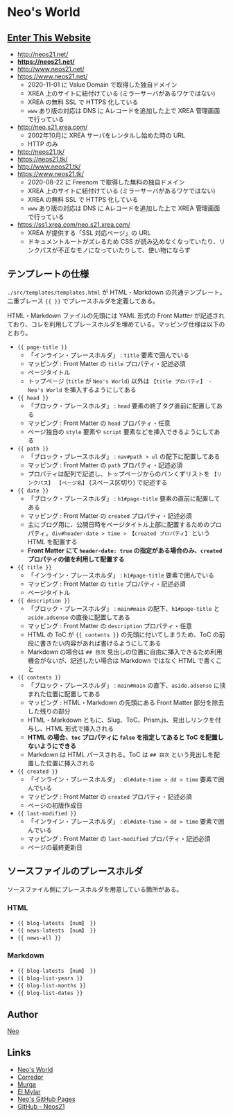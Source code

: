 # Neo's World


## [Enter This Website](https://neos21.net/)

- <http://neos21.net/>
- __<https://neos21.net/>__
- <http://www.neos21.net/>
- <https://www.neos21.net/>
  - 2020-11-01 に Value Domain で取得した独自ドメイン
  - XREA 上のサイトに紐付けている (ミラーサーバがあるワケではない)
  - XREA の無料 SSL で HTTPS 化している
  - `www` あり版の対応は DNS に Aレコードを追加した上で XREA 管理画面で行っている
- <http://neo.s21.xrea.com/>
  - 2002年10月に XREA サーバをレンタルし始めた時の URL
  - HTTP のみ
- <http://neos21.tk/>
- <https://neos21.tk/>
- <http://www.neos21.tk/>
- <https://www.neos21.tk/>
  - 2020-08-22 に Freenom で取得した無料の独自ドメイン
  - XREA 上のサイトに紐付けている (ミラーサーバがあるワケではない)
  - XREA の無料 SSL で HTTPS 化している
  - `www` あり版の対応は DNS に Aレコードを追加した上で XREA 管理画面で行っている
- <https://ss1.xrea.com/neo.s21.xrea.com/>
  - XREA が提供する「SSL 対応ページ」の URL
  - ドキュメントルートがズレるため CSS が読み込めなくなっていたり、リンクパスが不正なモノになっていたりして、使い物にならず


## テンプレートの仕様

`./src/templates/templates.html` が HTML・Markdown の共通テンプレート。二重ブレース `{{ }}` でプレースホルダを定義してある。

HTML・Markdown ファイルの先頭には YAML 形式の Front Matter が記述されており、コレを利用してプレースホルダを埋めている。マッピング仕様は以下のとおり。

- `{{ page-title }}`
  - 「インライン・プレースホルダ」 : `title` 要素で囲んでいる
  - マッピング : Front Matter の `title` プロパティ・記述必須
  - ページタイトル
  - トップページ (`title` が `Neo's World`) 以外は `【title プロパティ】 - Neo's World` を挿入するようにしてある
- `{{ head }}`
  - 「ブロック・プレースホルダ」 : `head` 要素の終了タグ直前に配置してある
  - マッピング : Front Matter の `head` プロパティ・任意
  - ページ独自の `style` 要素や `script` 要素などを挿入できるようにしてある
- `{{ path }}`
  - 「ブロック・プレースホルダ」 : `nav#path > ul` の配下に配置してある
  - マッピング : Front Matter の `path` プロパティ・記述必須
  - プロパティは配列で記述し、トップページからのパンくずリストを `【リンクパス】 【ページ名】` (スペース区切り) で記述する
- `{{ date }}`
  - 「ブロック・プレースホルダ」 : `h1#page-title` 要素の直前に配置してある
  - マッピング : Front Matter の `created` プロパティ・記述必須
  - 主にブログ用に、公開日時をページタイトル上部に配置するためのプロパティ。`div#header-date > time > 【created プロパティ】` という HTML を配置する
  - __Front Matter にて `header-date: true` の指定がある場合のみ、`created` プロパティの値を利用して配置する__
- `{{ title }}`
  - 「インライン・プレースホルダ」 : `h1#page-title` 要素で囲んでいる
  - マッピング : Front Matter の `title` プロパティ・記述必須
  - ページタイトル
- `{{ description }}`
  - 「ブロック・プレースホルダ」 : `main#main` の配下、`h1#page-title` と `aside.adsense` の直後に配置してある
  - マッピング : Front Matter の `description` プロパティ・任意
  - HTML の ToC が `{{ contents }}` の先頭に付いてしまうため、ToC の前段に書きたい内容があれば書けるようにしてある
  - Markdown の場合は `## 目次` 見出しの位置に自由に挿入できるため利用機会がないが、記述したい場合は Markdown ではなく HTML で書くこと
- `{{ contents }}`
  - 「ブロック・プレースホルダ」 : `main#main` の直下、`aside.adsense` に挟まれた位置に配置してある
  - マッピング : HTML・Markdown の先頭にある Front Matter 部分を除去した残りの部分
  - HTML・Markdown ともに、Slug、ToC、Prism.js、見出しリンクを付与し、HTML 形式で挿入される
  - __HTML の場合、`toc` プロパティに `false` を指定してあると ToC を配置しないようにできる__
  - Markdown は HTML パースされる。ToC は `## 目次` という見出しを配置した位置に挿入される
- `{{ created }}`
  - 「インライン・プレースホルダ」 : `dl#date-time > dd > time` 要素で囲んでいる
  - マッピング : Front Matter の `created` プロパティ・記述必須
  - ページの初版作成日
- `{{ last-modified }}`
  - 「インライン・プレースホルダ」 : `dl#date-time > dd > time` 要素で囲んでいる
  - マッピング : Front Matter の `last-modified` プロパティ・記述必須
  - ページの最終更新日


## ソースファイルのプレースホルダ

ソースファイル側にプレースホルダを用意している箇所がある。

### HTML

- `{{ blog-latests 【num】 }}`
- `{{ news-latests 【num】 }}`
- `{{ news-all }}`

### Markdown

- `{{ blog-latests 【num】 }}`
- `{{ blog-list-years }}`
- `{{ blog-list-months }}`
- `{{ blog-list-dates }}`


## Author

[Neo](https://neos21.net/)


## Links

- [Neo's World](https://neos21.net/)
- [Corredor](https://neos21.hatenablog.com/)
- [Murga](https://neos21.hatenablog.jp/)
- [El Mylar](https://neos21.hateblo.jp/)
- [Neo's GitHub Pages](https://neos21.github.io/)
- [GitHub - Neos21](https://github.com/Neos21/)

